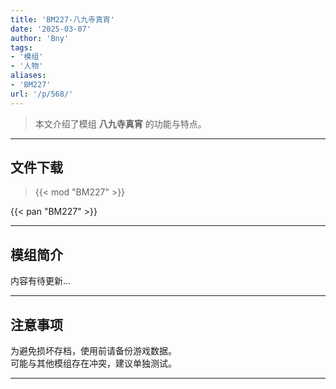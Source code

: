 ```yaml
---
title: 'BM227-八九寺真宵'
date: '2025-03-07'
author: 'Bny'
tags:
- '模组'
- '人物'
aliases:
- 'BM227'
url: '/p/568/'
---
```


> 本文介绍了模组 **八九寺真宵** 的功能与特点。

---

## 文件下载  

> {{< mod "BM227" >}}  

{{< pan "BM227" >}}  

---

## 模组简介

>  
内容有待更新...  

---

## 注意事项

>  
为避免损坏存档，使用前请备份游戏数据。  
可能与其他模组存在冲突，建议单独测试。  

---

